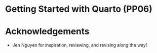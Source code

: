 # Getting Started with Quarto (PP06)

# Acknowledgements
- Jen Nguyen for inspiration, reviewing, and revising along the way!
